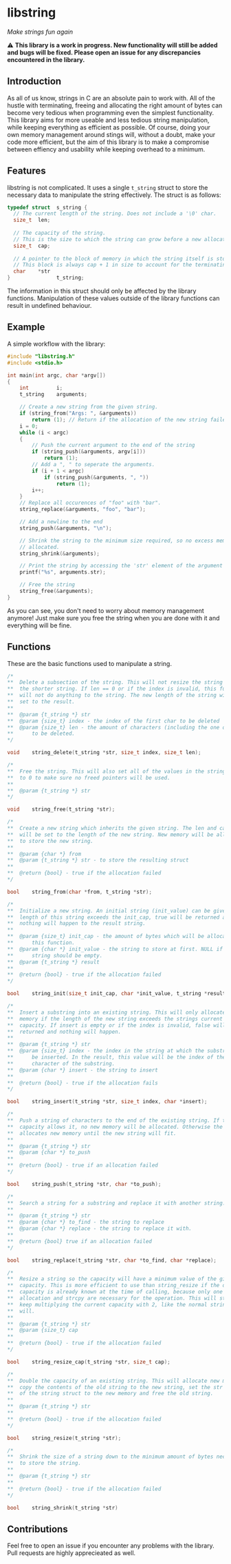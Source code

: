 # libstring
_Make strings fun again_

⚠️ **This library is a work in progress. New functionality will still be added and bugs will be fixed. Please open an issue for any discrepancies encountered in the library.**

## Introduction
As all of us know, strings in C are an absolute pain to work with. All of the hustle with terminating, freeing and allocating the right amount of bytes can become very tedious when programming even the simplest functionality. This library aims for more useable and less tedious string manipulation, while keeping everything as efficient as possible. Of course, doing your own memory management around stings will, without a doubt, make your code more efficient, but the aim of this library is to make a compromise between effiency and usability while keeping overhead to a minimum.

## Features
libstring is not complicated. It uses a single `t_string` struct to store the necessary data to manipulate the string effectively. The struct is as follows:
```c
typedef struct  s_string {
  // The current length of the string. Does not include a '\0' char.
  size_t  len;
  
  // The capacity of the string.
  // This is the size to which the string can grow before a new allocation is necessary.
  size_t  cap;
  
  // A pointer to the block of memory in which the string itself is stored.
  // This block is always cap + 1 in size to account for the terminating character.
  char    *str
}               t_string;
```
The information in this struct should only be affected by the library functions. Manipulation of these values outside of the library functions can result in undefined behaviour.

## Example
A simple workflow with the library:
```c
#include "libstring.h"
#include <stdio.h>

int	main(int argc, char *argv[])
{
	int			i;
	t_string	arguments;

	// Create a new string from the given string.
	if (string_from("Args: ", &arguments))	
		return (1); // Return if the allocation of the new string failed.
	i = 0;
	while (i < argc)
	{
		// Push the current argument to the end of the string
		if (string_push(&arguments, argv[i]))
			return (1);
		// Add a ", " to seperate the arguments.
		if (i + 1 < argc)
			if (string_push(&arguments, ", "))
				return (1);
		i++;
	}
	// Replace all occurences of "foo" with "bar".
	string_replace(&arguments, "foo", "bar");

	// Add a newline to the end
	string_push(&arguments, "\n");

	// Shrink the string to the minimum size required, so no excess memory is
	// allocated.
	string_shrink(&arguments);

	// Print the string by accessing the 'str' element of the argument struct.
	printf("%s", arguments.str);

	// Free the string
	string_free(&arguments);
}
```
As you can see, you don't need to worry about memory management anymore! Just make sure you free the string when you are done with it and everything will be fine.

## Functions
These are the basic functions used to manipulate a string.
```c
/*
**	Delete a subsection of the string. This will not resize the string to fit
**	the shorter string. If len == 0 or if the index is invalid, this function
**	will not do anything to the string. The new length of the string will be
**	set to the result.
**
**	@param {t_string *} str
**	@param {size_t} index - the index of the first char to be deleted
**	@param {size_t} len - the amount of characters (including the one on index)
**		to be deleted.
*/

void	string_delete(t_string *str, size_t index, size_t len);
```

```c
/*
**	Free the string. This will also set all of the values in the string struct
**	to 0 to make sure no freed pointers will be used.
**
**	@param {t_string *} str
*/

void	string_free(t_string *str);
```

```c
/*
**	Create a new string which inherits the given string. The len and cap fields
**	will be set to the length of the new string. New memory will be allocated
**	to store the new string.
**
**	@param {char *} from
**	@param {t_string *} str - to store the resulting struct
**
**	@return {bool} - true if the allocation failed
*/

bool	string_from(char *from, t_string *str);
```

```c
/*
**	Initialize a new string. An initial string (init_value) can be given. If the
**	length of this string exceeds the init_cap, true will be returned and
**	nothing will happen to the result string.
**
**	@param {size_t} init_cap - the amount of bytes which will be allocated in
**		this function.
**	@param {char *} init_value - the string to store at first. NULL if the new
**		string should be empty.
**	@param {t_string *} result
**
**	@return {bool} - true if the allocation failed
*/

bool	string_init(size_t init_cap, char *init_value, t_string *result);
```

```c
/*
**	Insert a substring into an existing string. This will only allocate new
**	memory if the length of the new string exceeds the strings current
**	capacity. If insert is empty or if the index is invalid, false will be
**	returned and nothing will happen.
**
**	@param {t_string *} str
**	@param {size_t} index - the index in the string at which the substring will
**		be inserted. In the result, this value will be the index of the first
**		character of the substring.
**	@param {char *} insert - the string to insert
**
**	@return {bool} - true if the allocation fails
*/

bool	string_insert(t_string *str, size_t index, char *insert);
```

```c
/*
**	Push a string of characters to the end of the existing string. If the
**	capacity allows it, no new memory will be allocated. Otherwise the function
**	allocates new memory until the new string will fit.
**
**	@param {t_string *} str
**	@param {char *} to_push
**
**	@return {bool} - true if an allocation failed
*/

bool	string_push(t_string *str, char *to_push);
```

```c
/*
**	Search a string for a substring and replace it with another string.
**
**	@param {t_string *} str
**	@param {char *} to_find - the string to replace
**	@param {char *} replace - the string to replace it with.
**
**	@return {bool} true if an allocation failed
*/

bool	string_replace(t_string *str, char *to_find, char *replace);
```

```c
/*
**	Resize a string so the capacity will have a minimum value of the given
**	capacity. This is more efficient to use than string_resize if the desired
**	capacity is already known at the time of calling, because only one
**	allocation and strcpy are necessary for the operation. This will still
**	keep multiplying the current capacity with 2, like the normal string_resize
**	will.
**
**	@param {t_string *} str
**	@param {size_t} cap
**
**	@return {bool} - true if the allocation failed
*/

bool	string_resize_cap(t_string *str, size_t cap);
```

```c
/*
**	Double the capacity of an existing string. This will allocate new memory,
**	copy the contents of the old string to the new string, set the str element
**	of the string struct to the new memory and free the old string.
**
**	@param {t_string *} str
**
**	@return {bool} - true if the allocation failed
*/

bool	string_resize(t_string *str);
```

```c
/*
**	Shrink the size of a string down to the minimum amount of bytes necessary
**	to store the string.
**
**	@param {t_string *} str
**
**	@return {bool} - true if the allocation failed
*/

bool	string_shrink(t_string *str)
```

## Contributions
Feel free to open an issue if you encounter any problems with the library. Pull requests are highly apprecieated as well.
